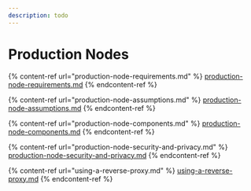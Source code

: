 ```yaml
---
description: todo
---
```


# Production Nodes

{% content-ref url="production-node-requirements.md" %}
[production-node-requirements.md](production-node-requirements.md)
{% endcontent-ref %}

{% content-ref url="production-node-assumptions.md" %}
[production-node-assumptions.md](production-node-assumptions.md)
{% endcontent-ref %}

{% content-ref url="production-node-components.md" %}
[production-node-components.md](production-node-components.md)
{% endcontent-ref %}

{% content-ref url="production-node-security-and-privacy.md" %}
[production-node-security-and-privacy.md](production-node-security-and-privacy.md)
{% endcontent-ref %}

{% content-ref url="using-a-reverse-proxy.md" %}
[using-a-reverse-proxy.md](using-a-reverse-proxy.md)
{% endcontent-ref %}
